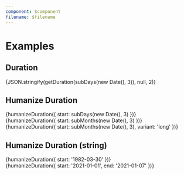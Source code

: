 ```yaml
---
component: $component
filename: $filename
---
```


<script lang="ts">
	import { subDays, subMonths } from 'date-fns';

	import Preview from '$lib/components/Preview.svelte';

	import { getDuration, humanizeDuration } from '$lib/utils/duration';
</script>

# Examples

## Duration

<Preview>{JSON.stringify(getDuration(subDays(new Date(), 3)), null, 2)}</Preview>

## Humanize Duration

<Preview>
	<div>{humanizeDuration({ start: subDays(new Date(), 3) })}</div>
	<div>{humanizeDuration({ start: subMonths(new Date(), 3) })}</div>
	<div>{humanizeDuration({ start: subMonths(new Date(), 3), variant: 'long' })}</div>
</Preview>

## Humanize Duration (string)

<Preview>
	<div>{humanizeDuration({ start: '1982-03-30' })}</div>
	<div>{humanizeDuration({ start: '2021-01-01', end: '2021-01-07' })}</div>
</Preview>
